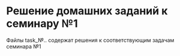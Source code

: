 # Решение домашних заданий к семинару №1

Файлы task_№.. содержат решения к соответствующим задачам семинара №1
